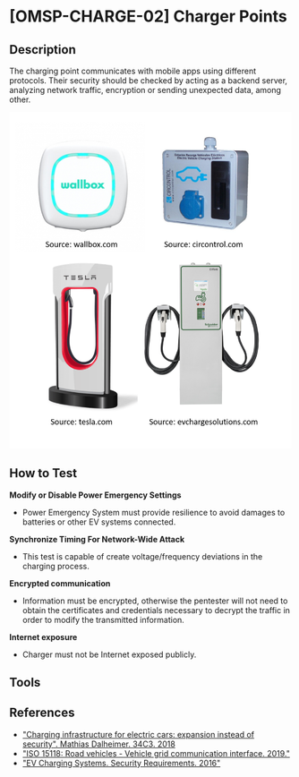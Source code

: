 # [OMSP-CHARGE-02] Charger Points
## Description
The charging point communicates with mobile apps using different protocols. Their security should be checked by acting as a backend server, analyzing network traffic, encryption or sending unexpected data, among other.

![OMSP](/images/charger.png)

## How to Test
**Modify or Disable Power Emergency Settings**
* Power Emergency System must provide resilience to avoid damages to batteries or other EV systems connected.

**Synchronize Timing For Network-Wide Attack**
* This test is capable of create voltage/frequency deviations in the charging process.

**Encrypted communication**
* Information must be encrypted, otherwise the pentester will not need to obtain the certificates and credentials necessary to decrypt the traffic in order to modify the transmitted information. 

**Internet exposure**
* Charger must not be Internet exposed publicly.

## Tools

## References
*	["Charging infrastructure for electric cars: expansion instead of security". Mathias Dalheimer. 34C3. 2018](https://www.youtube.com/watch?v=szYeqOIQ9Bw)
* ["ISO 15118: Road vehicles - Vehicle grid communication interface. 2019."](https://www.iso.org/obp/ui/#iso:std:iso:15118:-1:ed-2:v1:en)
* ["EV Charging Systems. Security Requirements. 2016"](http://www.nklnederland.nl/kennisloket/wp-content/uploads/2016/10/Security_Requirements_Charge_Points_v1.0_april2016.pdf)
